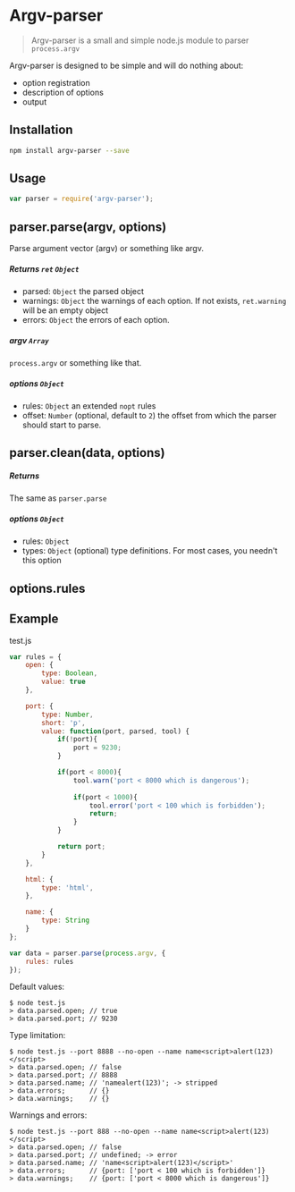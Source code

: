 # Argv-parser

> Argv-parser is a small and simple node.js module to parser `process.argv`

Argv-parser is designed to be simple and will do nothing about:

- option registration
- description of options
- output

## Installation

```sh
npm install argv-parser --save
```

## Usage

```js
var parser = require('argv-parser');
```

## parser.parse(argv, options)

Parse argument vector (argv) or something like argv.

##### Returns `ret` `Object`

- parsed: `Object` the parsed object
- warnings: `Object` the warnings of each option. If not exists, `ret.warning` will be an empty object
- errors: `Object` the errors of each option.

##### argv `Array`

`process.argv` or something like that.

##### options `Object`

- rules: `Object` an extended `nopt` rules
- offset: `Number` (optional, default to `2`) the offset from which the parser should start to parse.


## parser.clean(data, options)

##### Returns

The same as `parser.parse`

##### options `Object`

- rules: `Object`
- types: `Object` (optional) type definitions. For most cases, you needn't this option


## options.rules


## Example

test.js

```js
var rules = {
    open: {
        type: Boolean,
        value: true
    },

    port: {
        type: Number,
        short: 'p',
        value: function(port, parsed, tool) {
            if(!port){
                port = 9230;
            }

            if(port < 8000){
                tool.warn('port < 8000 which is dangerous');
                
                if(port < 1000){
                	tool.error('port < 100 which is forbidden');
        			return;
                }
            }

            return port;
        }
    },

    html: {
        type: 'html',
    },

    name: {
        type: String
    }
};

var data = parser.parse(process.argv, {
	rules: rules
});
```

Default values:

```
$ node test.js
> data.parsed.open; // true
> data.parsed.port; // 9230

```

Type limitation:

```
$ node test.js --port 8888 --no-open --name name<script>alert(123)</script>
> data.parsed.open; // false
> data.parsed.port; // 8888
> data.parsed.name; // 'namealert(123)'; -> stripped
> data.errors;      // {}
> data.warnings;    // {}
```

Warnings and errors:

```
$ node test.js --port 888 --no-open --name name<script>alert(123)</script>
> data.parsed.open; // false
> data.parsed.port; // undefined; -> error
> data.parsed.name; // 'name<script>alert(123)</script>'
> data.errors;      // {port: ['port < 100 which is forbidden']}
> data.warnings;    // {port: ['port < 8000 which is dangerous']}
```






